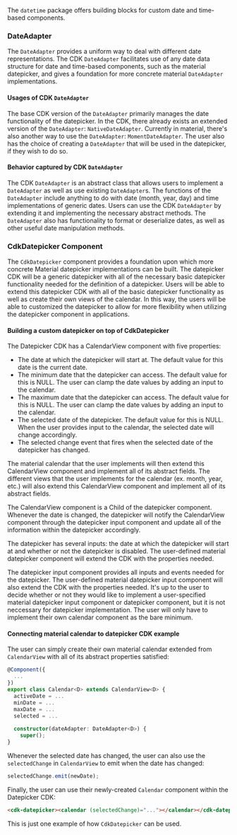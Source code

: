 The `datetime` package offers building blocks for custom date and time-based components.

### DateAdapter
The `DateAdapter` provides a uniform way to deal with different date representations. The CDK `DateAdapter` facilitates
use of any date data structure for date and time-based components, such as the material datepicker, and gives a
foundation for more concrete material `DateAdapter` implementations.

#### Usages of CDK `DateAdapter`
The base CDK version of the `DateAdapter` primarily manages the date functionality of the datepicker. In the CDK, there
already exists an extended version of the `DateAdapter`: `NativeDateAdapter`. Currently in material, there's also
another way to use the `DateAdapter`: `MomentDateAdapter`. The user also has the choice of creating a `DateAdapter` 
that will be used in the datepicker, if they wish to do so.

#### Behavior captured by CDK `DateAdapter`
The CDK `DateAdapter` is an abstract class that allows users to implement a `DateAdapter` as well as use existing 
`DateAdapter`s. The functions of the `DateAdapter` include anything to do with date (month, year, day) and time 
implementations of generic dates. Users can use the CDK `DateAdapter` by extending it and implementing the necessary 
abstract methods. The `DateAdapter` also has functionality to format or deserialize dates, as well as other useful date
manipulation methods.

### CdkDatepicker Component
The `CdkDatepicker` component provides a foundation upon which more concrete Material datepicker 
implementations can be built. The datepicker CDK will be a generic datepicker with all of the
necessary basic datepicker functionality needed for the definition of a datepicker. Users will be
able to extend this datepicker CDK with all of the basic datepicker functionality as well as create
their own views of the calendar. In this way, the users will be able to customized the datepicker
to allow for more flexibility when utilizing the datepicker component in applications.

#### Building a custom datepicker on top of CdkDatepicker
The Datepicker CDK has a CalendarView component with five properties:
 * The date at which the datepicker will start at. The default value for this date is the current
 date.
 * The minimum date that the datepicker can access. The default value for this is NULL. The user can
 clamp the date values by adding an input to the calendar.
 * The maximum date that the datepicker can access. The default value for this is NULL. The user can
 clamp the date values by adding an input to the calendar.
 * The selected date of the datepicker. The default value for this is NULL. When the user provides
 input to the calendar, the selected date will change accordingly.
 * The selected change event that fires when the selected date of the datepicker has changed.

The material calendar that the user implements will then extend this CalendarView component and
implement all of its abstract fields. The different views that the user implements for the calendar
(ex. month, year, etc.) will also extend this CalendarView component and implement all of its
abstract fields.

The CalendarView component is a Child of the datepicker component. Whenever the date is changed,
the datepicker will notify the CalendarView component through the datepicker input component and
update all of the information within the datepicker accordingly.

The datepicker has several inputs: the date at which the datepicker will start at and whether or
not the datepicker is disabled. The user-defined material datepicker component will extend the 
CDK with the properties needed.

The datepicker input component provides all inputs and events needed for the datepicker. The
user-defined material datepicker input component will also extend the CDK with the properties
needed. It's up to the user to decide whether or not they would like to implement a
user-specified material datepicker input component or datepicker component, but it is not
neccessary for datepicker implementation. The user will only have to implement their own
calendar component as the bare minimum.

#### Connecting material calendar to datepicker CDK example

The user can simply create their own material calendar extended from `CalendarView` with all of 
its abstract properties satisfied:

```ts
@Component({
  ...
})
export class Calendar<D> extends CalendarView<D> {
  activeDate = ...
  minDate = ...
  maxDate = ...
  selected = ...
  
  constructor(dateAdapter: DateAdapter<D>) {
    super();
}
```

Whenever the selected date has changed, the user can also use the `selectedChange` in
`CalendarView` to emit when the date has changed:

```ts
selectedChange.emit(newDate);
```

Finally, the user can use their newly-created `Calendar` component within the Datepicker CDK:

```html
<cdk-datepicker><calendar (selectedChange)="..."></calendar></cdk-datepicker>
```

This is just one example of how `CdkDatepicker` can be used.
